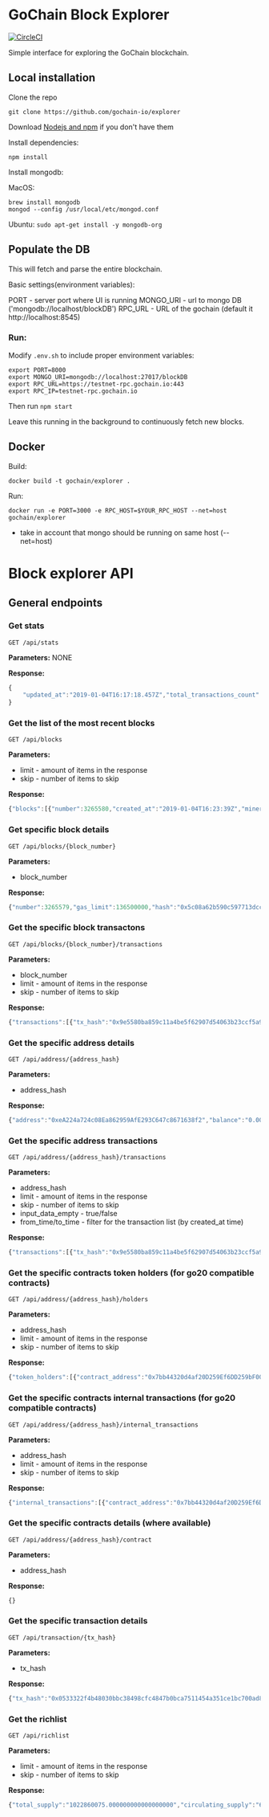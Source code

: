 # GoChain Block Explorer
[![CircleCI](https://circleci.com/gh/gochain-io/explorer.svg?style=svg)](https://circleci.com/gh/gochain-io/explorer)

Simple interface for exploring the GoChain blockchain.

## Local installation

Clone the repo

`git clone https://github.com/gochain-io/explorer`

Download [Nodejs and npm](https://docs.npmjs.com/getting-started/installing-node "Nodejs install") if you don't have them

Install dependencies:

`npm install`

Install mongodb:

MacOS: 

```
brew install mongodb
mongod --config /usr/local/etc/mongod.conf
```

Ubuntu: `sudo apt-get install -y mongodb-org`

## Populate the DB

This will fetch and parse the entire blockchain.

Basic settings(environment variables):

PORT - server port where UI is running
MONGO_URI - url to mongo DB ('mongodb://localhost/blockDB')
RPC_URL - URL of the gochain (default it http://localhost:8545)

### Run:

Modify `.env.sh` to include proper environment variables:

    export PORT=8000
    export MONGO_URI=mongodb://localhost:27017/blockDB
    export RPC_URL=https://testnet-rpc.gochain.io:443
    export RPC_IP=testnet-rpc.gochain.io

Then run `npm start`

Leave this running in the background to continuously fetch new blocks.

## Docker

Build:

`docker build -t gochain/explorer .`

Run:

 `docker run -e PORT=3000 -e RPC_HOST=$YOUR_RPC_HOST --net=host gochain/explorer`

* take in account that mongo should be running on same host (--net=host)


# Block explorer API
## General endpoints
### Get stats
```
GET /api/stats
```

**Parameters:**
NONE

**Response:**
```javascript
{
    "updated_at":"2019-01-04T16:17:18.457Z","total_transactions_count":828310654,"last_week_transactions_count":19939999,"last_day_transactions_count":2856095
}
```

### Get the list of the most recent blocks
```
GET /api/blocks
```

**Parameters:**

- limit - amount of items in the response
- skip - number of items to skip


**Response:**
```javascript
{"blocks":[{"number":3265580,"created_at":"2019-01-04T16:23:39Z","miner":"0x6E2CAD5118b75420f7D73cfbD6db072523De8366","tx_count":0,"extra_data":"GoChain 5\u0000\u0000\u0000\u0000\u0000\u0000\u0000\u0000\u0000\u0000\u0000\u0000\u0000\u0000\u0000\u0000\u0000\u0000\u0000\u0000\u0000\u0000\u0000"},{"number":3265579,"created_at":"2019-01-04T16:23:34Z","miner":"0x7AeCEB5D345a01F8014a4320aB1F3D467c0C086a","tx_count":25,"extra_data":"GoChain 1\u0000\u0000\u0000\u0000\u0000\u0000\u0000\u0000\u0000\u0000\u0000\u0000\u0000\u0000\u0000\u0000\u0000\u0000\u0000\u0000\u0000\u0000\u0000"}]}
```

### Get specific block details
```
GET /api/blocks/{block_number}
```

**Parameters:**

- block_number

**Response:**
```javascript
{"number":3265579,"gas_limit":136500000,"hash":"0x5c08a62b590c597713dcc8c68a1647ba086330c8bdf208543533367378622f38","created_at":"2019-01-04T16:23:34Z","parent_hash":"0x215f85d89767a89428649f64bacf135cf7491c96d0d8278fd7b912a900eaf914","tx_hash":"0x61a1c5d1609a3edb582fbbc32b64298ae5010fe99da039f4d7f5ff680559bcb8","gas_used":"525000","nonce":"0","miner":"0x7AeCEB5D345a01F8014a4320aB1F3D467c0C086a","tx_count":25,"difficulty":5,"total_difficulty":0,"sha3_uncles":"0x1dcc4de8dec75d7aab85b567b6ccd41ad312451b948a7413f0a142fd40d49347","extra_data":"GoChain 1\u0000\u0000\u0000\u0000\u0000\u0000\u0000\u0000\u0000\u0000\u0000\u0000\u0000\u0000\u0000\u0000\u0000\u0000\u0000\u0000\u0000\u0000\u0000"}
```

### Get the specific block transactons
```
GET /api/blocks/{block_number}/transactions
```

**Parameters:**

- block_number
- limit - amount of items in the response
- skip - number of items to skip


**Response:**
```javascript
{"transactions":[{"tx_hash":"0x9e5580ba859c11a4be5f62907d54063b23ccf5a9ca996b4d2a49f34005ff06dd","to":"0x44D63da717F5Cb2f74B3CFa9e02d633479CB1100","from":"0xB93901B9413a08DA4E90a2264d12B3eadB8dCA82","contract_address":"","value":"13","gas_price":"3970867867","gas_fee":"988825516240340","gas_limit":249020,"block_number":3265579,"nonce":"180319","block_hash":"0x5c08a62b590c597713dcc8c68a1647ba086330c8bdf208543533367378622f38","created_at":"2019-01-04T16:23:34Z","input_data":""}]}
```

### Get the specific address details
```
GET /api/address/{address_hash}
```

**Parameters:**

- address_hash

**Response:**
```javascript
{"address":"0xeA224a724c08Ea862959AfE293C647c8671638f2","balance":"0.001059091847755743","balance_wei":"1059091847755743","updated_at":"2019-01-04T16:27:12.812Z","total_supply":"0","contract":false,"go20":false,"number_of_transactions":1800373}
```

### Get the specific address transactions
```
GET /api/address/{address_hash}/transactions
```

**Parameters:**

- address_hash
- limit - amount of items in the response
- skip - number of items to skip
- input_data_empty - true/false
- from_time/to_time - filter for the transaction list (by created_at time)

**Response:**
```javascript
{"transactions":[{"tx_hash":"0x9e5580ba859c11a4be5f62907d54063b23ccf5a9ca996b4d2a49f34005ff06dd","to":"0x44D63da717F5Cb2f74B3CFa9e02d633479CB1100","from":"0xB93901B9413a08DA4E90a2264d12B3eadB8dCA82","contract_address":"","value":"13","gas_price":"3970867867","gas_fee":"988825516240340","gas_limit":249020,"block_number":3265579,"nonce":"180319","block_hash":"0x5c08a62b590c597713dcc8c68a1647ba086330c8bdf208543533367378622f38","created_at":"2019-01-04T16:23:34Z","input_data":""}]}
```


### Get the specific contracts token holders (for go20 compatible contracts)
```
GET /api/address/{address_hash}/holders
```

**Parameters:**

- address_hash
- limit - amount of items in the response
- skip - number of items to skip


**Response:**
```javascript
{"token_holders":[{"contract_address":"0x7bb44320d4af20D259Ef6DD259bF00E246ed052c","token_holder_address":"0x744062E05485c94e92F5FeDB8E4067fcA01709e1","balance":"1000000000000000000000","balance_int":1000,"updated_at":"2018-12-16T15:04:58.088Z"},{"contract_address":"0x7bb44320d4af20D259Ef6DD259bF00E246ed052c","token_holder_address":"0x9E049291f70B917cd332420d29afDea9F4d76696","balance":"0","balance_int":0,"updated_at":"2018-12-16T15:04:58.257Z"},{"contract_address":"0x7bb44320d4af20D259Ef6DD259bF00E246ed052c","token_holder_address":"0x0000000000000000000000000000000000000000","balance":"0","balance_int":0,"updated_at":"2018-12-12T17:49:10.073Z"}]}
```

### Get the specific contracts internal transactions (for go20 compatible contracts)
```
GET /api/address/{address_hash}/internal_transactions
```

**Parameters:**

- address_hash
- limit - amount of items in the response
- skip - number of items to skip


**Response:**
```javascript
{"internal_transactions":[{"contract_address":"0x7bb44320d4af20D259Ef6DD259bF00E246ed052c","from_address":"0x9E049291f70B917cd332420d29afDea9F4d76696","to_address":"0x744062E05485c94e92F5FeDB8E4067fcA01709e1","value":"1000000000000000000000","block_number":2420510,"transaction_hash":"0xcc543bab87ce87be04c873cc38c4f7cf627aaa33d9fe8934be155ea89a5d07e2","updated_at":"2018-12-16T15:04:57.918Z","created_at":"0001-01-01T00:00:00Z"},{"contract_address":"0x7bb44320d4af20D259Ef6DD259bF00E246ed052c","from_address":"0x0000000000000000000000000000000000000000","to_address":"0x9E049291f70B917cd332420d29afDea9F4d76696","value":"1000000000000000000000","block_number":2420503,"transaction_hash":"0x551b40fa88303e7b9e013da1b2d83a1a6d6f7677cbade8ae8027293004279841","updated_at":"2018-12-12T17:49:09.107Z","created_at":"0001-01-01T00:00:00Z"}]}
```

### Get the specific contracts details (where available)
```
GET /api/address/{address_hash}/contract
```

**Parameters:**

- address_hash

**Response:**
```javascript
{}
```

### Get the specific transaction details
```
GET /api/transaction/{tx_hash}
```

**Parameters:**

- tx_hash

**Response:**
```javascript
{"tx_hash":"0x0533322f4b48030bbc38498cfc4847b0bca7511454a351ce1bc700ad8eeb0ad7","to":"0xeA224a724c08Ea862959AfE293C647c8671638f2","from":"0x47ccA4785443B68a7363bF8b7995F95C46eb45a7","contract_address":"0x0000000000000000000000000000000000000000","value":"18","gas_price":"2125437567","gas_fee":"44634188907000","gas_limit":257573,"block_number":3265557,"nonce":"153174","block_hash":"0x565359100c9fd6418e6bf6395714728836ec9fbc0e3819f067cfe2a41059d01c","created_at":"2019-01-04T16:21:44Z","input_data":""}
```

### Get the richlist
```
GET /api/richlist
```

**Parameters:**

- limit - amount of items in the response
- skip - number of items to skip

**Response:**
```javascript
{"total_supply":"1022860075.000000000000000000","circulating_supply":"63410232.031792708000000000","rankings":[{"address":"0x78cb510135787f42a23aD46998eB16B756111559","balance":"19983424.526977560219899047","balance_wei":"19983424526977560219899047","updated_at":"2019-01-04T16:28:28.72Z","total_supply":"0","contract":false,"go20":false,"number_of_transactions":0}]}
```
